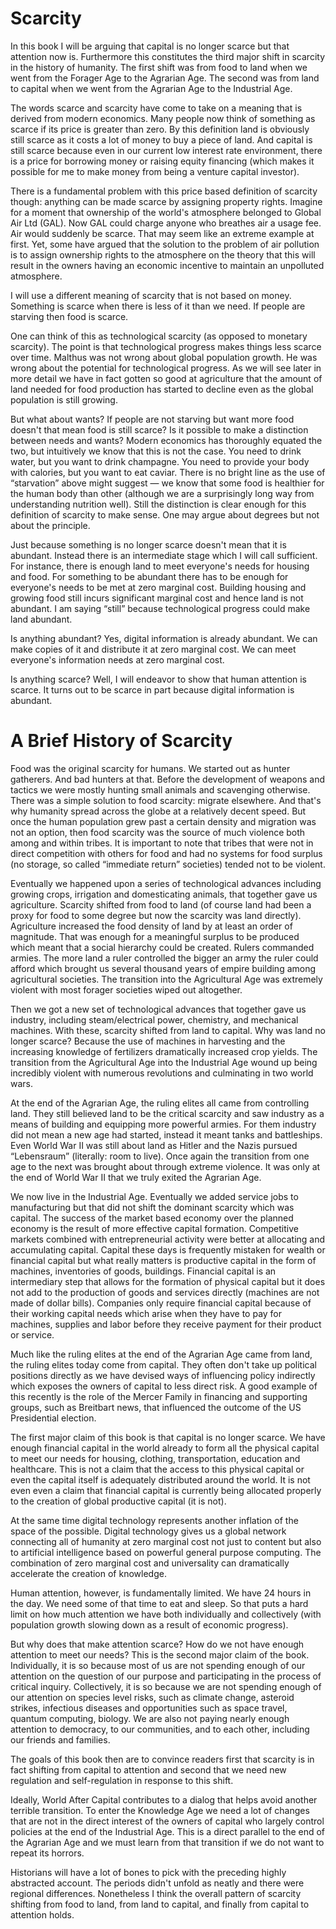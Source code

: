 # Scarcity

In this book I will be arguing that capital is no longer scarce but that attention now is. Furthermore this constitutes the third major shift in scarcity in the history of humanity. The first shift was from food to land when we went from the Forager Age to the Agrarian Age. The second was from land to capital when we went from the Agrarian Age to the Industrial Age.

The words scarce and scarcity have come to take on a meaning that is derived from modern economics. Many people now think of something as scarce if its price is greater than zero. By this definition land is obviously still scarce as it costs a lot of money to buy a piece of land. And capital is still scarce because even in our current low interest rate environment, there is a price for borrowing money or raising equity financing (which makes it possible for me to make money from being a venture capital investor).

There is a fundamental problem with this price based definition of scarcity though: anything can be made scarce by assigning property rights. Imagine for a moment that ownership of the world&apos;s atmosphere belonged to Global Air Ltd (GAL). Now GAL could charge anyone who breathes air a usage fee. Air would suddenly be scarce. That may seem like an extreme example at first. Yet, some have argued that the solution to the problem of air pollution is to assign ownership rights to the atmosphere on the theory that this will result in the owners having an economic incentive to maintain an unpolluted atmosphere.

I will use a different meaning of scarcity that is not based on money. Something is scarce when there is less of it than we need. If people are starving then food is scarce.

One can think of this as technological scarcity (as opposed to monetary scarcity). The point is that technological progress makes things less scarce over time. Malthus was not wrong about global population growth. He was wrong about the potential for technological progress. As we will see later in more detail we have in fact gotten so good at agriculture that the amount of land needed for food production has started to decline even as the global population is still growing.

But what about wants? If people are not starving but want more food doesn&apos;t that mean food is still scarce? Is it possible to make a distinction between needs and wants? Modern economics has thoroughly equated the two, but intuitively we know that this is not the case. You need to drink water, but you want to drink champagne. You need to provide your body with calories, but you want to eat caviar. There is no bright line as the use of &ldquo;starvation&rdquo; above might suggest &mdash; we know that some food is healthier for the human body than other (although we are a surprisingly long way from understanding nutrition well). Still the distinction is clear enough for this definition of scarcity to make sense. One may argue about degrees but not about the principle.

Just because something is no longer scarce doesn&apos;t mean that it is abundant. Instead there is an intermediate stage which I will call sufficient. For instance, there is enough land to meet everyone&apos;s needs for housing and food. For something to be abundant there has to be enough for everyone&apos;s needs to be met at zero marginal cost. Building housing and growing food still incurs significant marginal cost and hence land is not abundant. I am saying &ldquo;still&rdquo; because technological progress could make land abundant.

Is anything abundant? Yes, digital information is already abundant. We can make copies of it and distribute it at zero marginal cost. We can meet everyone&apos;s information needs at zero marginal cost.

Is anything scarce? Well, I will endeavor to show that human attention is scarce. It turns out to be scarce in part because digital information is abundant.



# A Brief History of Scarcity

Food was the original scarcity for humans. We started out as hunter gatherers. And bad hunters at that. Before the development of weapons and tactics we were mostly hunting small animals and scavenging otherwise. There was a simple solution to food scarcity: migrate elsewhere. And that&apos;s why humanity spread across the globe at a relatively decent speed. But once the human population grew past a certain density and migration was not an option, then food scarcity was the source of much violence both among and within tribes. It is important to note that tribes that were not in direct competition with others for food and had no systems for food surplus (no storage, so called &ldquo;immediate return&rdquo; societies) tended not to be violent.

Eventually we happened upon a series of technological advances including growing crops, irrigation and domesticating animals, that together gave us agriculture. Scarcity shifted from food to land (of course land had been a proxy for food to some degree but now the scarcity was land directly). Agriculture increased the food density of land by at least an order of magnitude. That was enough for a meaningful surplus to be produced which meant that a social hierarchy could be created. Rulers commanded armies. The more land a ruler controlled the bigger an army the ruler could afford which brought us several thousand years of empire building among agricultural societies. The transition into the Agricultural Age was extremely violent with most forager societies wiped out altogether.

Then we got a new set of technological advances that together gave us industry, including steam/electrical power, chemistry, and mechanical machines. With these, scarcity shifted from land to capital. Why was land no longer scarce? Because the use of machines in harvesting and the increasing knowledge of fertilizers dramatically increased crop yields. The transition from the Agricultural Age into the Industrial Age wound up being incredibly violent with numerous revolutions and culminating in two world wars.

At the end of the Agrarian Age, the ruling elites all came from controlling land. They still believed land to be the critical scarcity and saw industry as a means of building and equipping more powerful armies. For them industry did not mean a new age had started, instead it meant tanks and battleships. Even World War II was still about land as Hitler and the Nazis pursued &ldquo;Lebensraum&rdquo; (literally: room to live). Once again the transition from one age to the next was brought about through extreme violence. It was only at the end of World War II that we truly exited the Agrarian Age.

We now live in the Industrial Age. Eventually we added service jobs to manufacturing but that did not shift the dominant scarcity which was capital. The success of the market based economy over the planned economy is the result of more effective capital formation. Competitive markets combined with entrepreneurial activity were better at allocating and accumulating capital. Capital these days is frequently mistaken for wealth or financial capital but what really matters is productive capital in the form of machines, inventories of goods, buildings. Financial capital is an intermediary step that allows for the formation of physical capital but it does not add to the production of goods and services directly (machines are not made of dollar bills). Companies only require financial capital because of their working capital needs which arise when they have to pay for machines, supplies and labor before they receive payment for their product or service. 

Much like the ruling elites at the end of the Agrarian Age came from land, the ruling elites today come from capital. They often don&apos;t take up political positions directly as we have devised ways of influencing policy indirectly which exposes the owners of capital to less direct risk. A good example of this recently is the role of the Mercer Family in financing and supporting groups, such as Breitbart news, that influenced the outcome of the US Presidential election.

The first major claim of this book is that capital is no longer scarce. We have enough financial capital in the world already to form all the physical capital to meet our needs for housing, clothing, transportation, education and healthcare. This is not a claim that the access to this physical capital or even the capital itself is adequately distributed around the world. It is not even even a claim that financial capital is currently being allocated properly to the creation of global productive capital (it is not).  

At the same time digital technology represents another inflation of the space of the possible. Digital technology gives us a global network connecting all of humanity at zero marginal cost not just to content but also to artificial intelligence based on powerful general purpose computing. The combination of zero marginal cost and universality can dramatically accelerate the creation of knowledge.

Human attention, however, is fundamentally limited. We have 24 hours in the day. We need some of that time to eat and sleep. So that puts a hard limit on how much attention we have both individually and collectively (with population growth slowing down as a result of economic progress).

But why does that make attention scarce? How do we not have enough attention to meet our needs? This is the second major claim of the book. Individually, it is so because most of us are not spending enough of our attention on the question of our purpose and participating in the process of critical inquiry. Collectively, it is so because we are not spending enough of our attention on species level risks, such as climate change, asteroid strikes, infectious diseases and opportunities such as space travel, quantum computing, biology. We are also not paying nearly enough attention to democracy, to our communities, and to each other, including our friends and families. 

The goals of this book then are to convince readers first that scarcity is in fact shifting from capital to attention and second that we need new regulation and self-regulation in response to this shift. 

Ideally, World After Capital contributes to a dialog that helps avoid another terrible transition. To enter the Knowledge Age we need a lot of changes that are not in the direct interest of the owners of capital who largely control policies at the end of the Industrial Age. This is a direct parallel to the end of the Agrarian Age and we must learn from that transition if we do not want to repeat its horrors.

Historians will have a lot of bones to pick with the preceding highly abstracted account. The periods didn&apos;t unfold as neatly and there were regional differences. Nonetheless I think the overall pattern of scarcity shifting from food to land, from land to capital, and finally from capital to attention holds.
